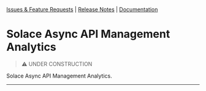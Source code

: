 [Issues & Feature Requests](https://github.com/solace-iot-team/async-apim-analytics/issues) |
[Release Notes](./ReleaseNotes.md) |
[Documentation](https://solace-iot-team.github.io/async-apim-analytics/)

# Solace Async API Management Analytics

> :warning: UNDER CONSTRUCTION

Solace Async API Management Analytics.

---

